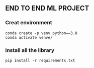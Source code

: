 ##                       END TO END ML PROJECT
### Creat environment
```
conda create -p venv python==3.8
conda activate venve/

```
### install all the library 
```
pip install -r requirements.txt
```
